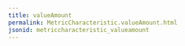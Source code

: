 ```yaml
---
title: valueAmount
permalink: MetricCharacteristic.valueAmount.html
jsonid: metriccharacteristic_valueamount
---
```

